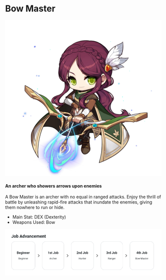 # Bow Master

![](images/msn-101/classes-and-jobs/bowman/image_1747236402443_139.png)

#### An archer who showers arrows upon enemies

A Bow Master is an archer with no equal in ranged attacks. Enjoy the thrill of battle by unleashing rapid-fire attacks that inundate the enemies, giving them nowhere to run or hide.

*   Main Stat: DEX (Dexterity)
*   Weapons Used: Bow

![](images/msn-101/classes-and-jobs/bowman/image_1747236402443_839.png)